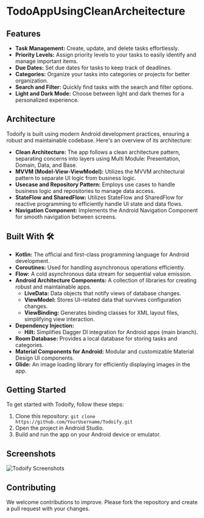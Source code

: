 # TodoAppUsingCleanArcheitecture

## Features
- **Task Management:** Create, update, and delete tasks effortlessly.
- **Priority Levels:** Assign priority levels to your tasks to easily identify and manage important items.
- **Due Dates:** Set due dates for tasks to keep track of deadlines.
- **Categories:** Organize your tasks into categories or projects for better organization.
- **Search and Filter:** Quickly find tasks with the search and filter options.
- **Light and Dark Mode:** Choose between light and dark themes for a personalized experience.
## Architecture

Todoify is built using modern Android development practices, ensuring a robust and maintainable codebase. Here's an overview of its architecture:
- **Clean Architecture:** The app follows a clean architecture pattern, separating concerns into layers using Multi Module: Presentation, Domain, Data, and Base.
- **MVVM (Model-View-ViewModel):** Utilizes the MVVM architectural pattern to separate UI logic from business logic.
- **Usecase and Repository Pattern:** Employs use cases to handle business logic and repositories to manage data access.
- **StateFlow and SharedFlow:** Utilizes StateFlow and SharedFlow for reactive programming to efficiently handle UI state and data flows.
- **Navigation Component:** Implements the Android Navigation Component for smooth navigation between screens.
## Built With 🛠

- **Kotlin:** The official and first-class programming language for Android development.
- **Coroutines:** Used for handling asynchronous operations efficiently.
- **Flow:** A cold asynchronous data stream for sequential value emission.
- **Android Architecture Components:** A collection of libraries for creating robust and maintainable apps.
    - **LiveData:** Data objects that notify views of database changes.
    - **ViewModel:** Stores UI-related data that survives configuration changes.
    - **ViewBinding:** Generates binding classes for XML layout files, simplifying view interaction.
- **Dependency Injection:**
    - **Hilt:** Simplifies Dagger DI integration for Android apps (main branch).
- **Room Database:** Provides a local database for storing tasks and categories.
- **Material Components for Android:** Modular and customizable Material Design UI components.
- **Glide:** An image loading library for efficiently displaying images in the app.

## Getting Started

To get started with Todoify, follow these steps:

1. Clone this repository: `git clone https://github.com/YourUsername/Todoify.git`
2. Open the project in Android Studio.
3. Build and run the app on your Android device or emulator.

## Screenshots

![Todoify Screenshots](link-to-your-screenshots)

## Contributing

We welcome contributions to improve. Please fork the repository and create a pull request with your changes.





